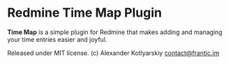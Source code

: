 # Redmine Time Map Plugin

**Time Map** is a simple plugin for Redmine that makes adding and managing your time
entries easier and joyful.

Released under MIT license.
(c) Alexander Kotlyarskiy <contact@frantic.im>